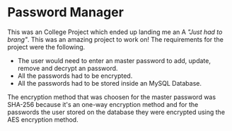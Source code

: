 # Password Manager <MySQL>
This was an College Project which ended up landing me an A *"Just had to brang"*. This was an amazing project to work on! The requirements for the project were the following.

- The user would need to enter an master password to add, update, remove and decrypt an password.
- All the passwords had to be encrypted.
- All the passwords had to be stored inside an MySQL Database.

The encryption method that was choosen for the master password was SHA-256 because it's an one-way encryption method and for the passwords the user stored on the database they were encrypted using the AES encryption method.
